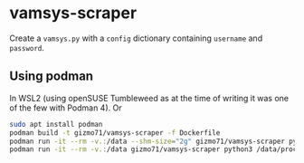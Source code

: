# vamsys-scraper

Create a `vamsys.py` with a `config` dictionary containing `username` and `password`.

## Using podman

In WSL2 (using openSUSE Tumbleweed as at the time of writing it was one of the few with Podman 4).
Or
```sh
sudo apt install podman
podman build -t gizmo71/vamsys-scraper -f Dockerfile
podman run -it --rm -v.:/data --shm-size="2g" gizmo71/vamsys-scraper python3 /data/scrape.py
podman run -it --rm -v.:/data gizmo71/vamsys-scraper python3 /data/process.py
```

